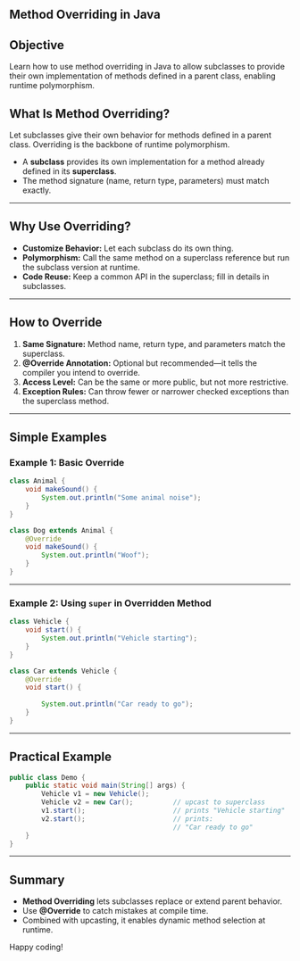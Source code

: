 ## Method Overriding in Java

## Objective
Learn how to use method overriding in Java to allow subclasses to provide their own implementation of methods defined in a parent class, enabling runtime polymorphism.

## What Is Method Overriding?
Let subclasses give their own behavior for methods defined in a parent class. Overriding is the backbone of runtime polymorphism.
- A **subclass** provides its own implementation for a method already defined in its **superclass**.
- The method signature (name, return type, parameters) must match exactly.

---

## Why Use Overriding?

- **Customize Behavior:** Let each subclass do its own thing.
- **Polymorphism:** Call the same method on a superclass reference but run the subclass version at runtime.
- **Code Reuse:** Keep a common API in the superclass; fill in details in subclasses.

---

## How to Override

1. **Same Signature:** Method name, return type, and parameters match the superclass.
2. **@Override Annotation:** Optional but recommended—it tells the compiler you intend to override.
3. **Access Level:** Can be the same or more public, but not more restrictive.
4. **Exception Rules:** Can throw fewer or narrower checked exceptions than the superclass method.

---

## Simple Examples

### Example 1: Basic Override

```java
class Animal {
    void makeSound() {
        System.out.println("Some animal noise");
    }
}

class Dog extends Animal {
    @Override
    void makeSound() {
        System.out.println("Woof");
    }
}
```

---

### Example 2: Using `super` in Overridden Method

```java
class Vehicle {
    void start() {
        System.out.println("Vehicle starting");
    }
}

class Car extends Vehicle {
    @Override
    void start() {
        
        System.out.println("Car ready to go");
    }
}
```

---

## Practical Example

```java
public class Demo {
    public static void main(String[] args) {
        Vehicle v1 = new Vehicle();
        Vehicle v2 = new Car();          // upcast to superclass
        v1.start();                      // prints "Vehicle starting"
        v2.start();                      // prints:
                                         // "Car ready to go"
    }
}
```

---

## Summary

- **Method Overriding** lets subclasses replace or extend parent behavior.
- Use **@Override** to catch mistakes at compile time.
- Combined with upcasting, it enables dynamic method selection at runtime.

Happy coding!